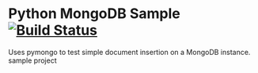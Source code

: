 Python MongoDB Sample [![Build Status](https://apibeta.shippable.com/projects/537a506f326b4d0f004a46bb/badge/master)](https://shippable.com)
=====================

Uses pymongo to test simple document insertion on a MongoDB instance.
sample project
